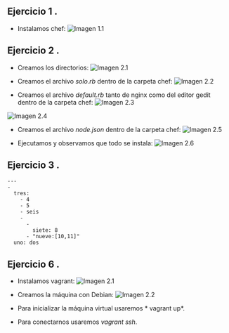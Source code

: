 Ejercicio 1 .
-------
* Instalamos chef:
![Imagen 1.1](https://www.dropbox.com/s/cwc4tqfza3oldsg/1.1.png?dl=1)
 

Ejercicio 2 .
-------
* Creamos los directorios:
![Imagen 2.1](https://www.dropbox.com/s/cwc4tqfza3oldsg/1.1.png?dl=1)

* Creamos el archivo *solo.rb* dentro de la carpeta chef:
![Imagen 2.2](https://www.dropbox.com/s/cwc4tqfza3oldsg/1.1.png?dl=1)

* Creamos el archivo *default.rb* tanto de nginx como del editor gedit dentro de la carpeta chef:
![Imagen 2.3](https://www.dropbox.com/s/cwc4tqfza3oldsg/1.1.png?dl=1)

![Imagen 2.4](https://www.dropbox.com/s/cwc4tqfza3oldsg/1.1.png?dl=1)

* Creamos el archivo *node.json* dentro de la carpeta chef:
![Imagen 2.5](https://www.dropbox.com/s/cwc4tqfza3oldsg/1.1.png?dl=1)

* Ejecutamos y observamos que todo se instala:
![Imagen 2.6](https://www.dropbox.com/s/cwc4tqfza3oldsg/1.1.png?dl=1)

Ejercicio 3 .
-------
~~~
--- 
- 
  tres: 
    - 4
    - 5
    - seis
    - 
      - 
        siete: 8
      - "nueve:[10,11]"
  uno: dos
~~~


Ejercicio 6 .
-------
* Instalamos vagrant:
![Imagen 2.1](https://www.dropbox.com/s/cwc4tqfza3oldsg/1.1.png?dl=1)

* Creamos la máquina con Debian:
![Imagen 2.2](https://www.dropbox.com/s/cwc4tqfza3oldsg/1.1.png?dl=1)

* Para inicializar la máquina virtual usaremos * vagrant up*.

* Para conectarnos usaremos *vagrant ssh*.
